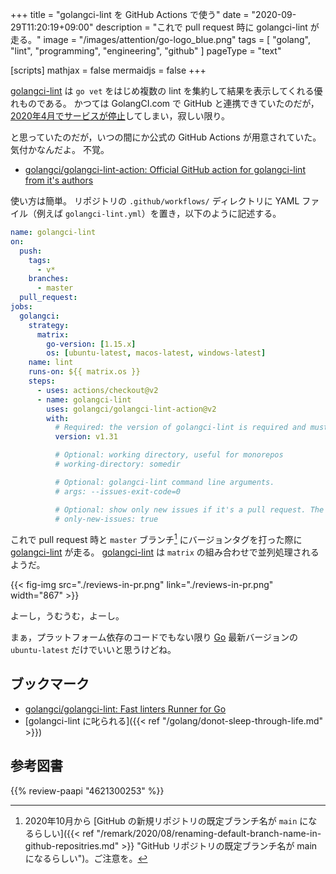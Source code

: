 +++
title = "golangci-lint を GitHub Actions で使う"
date =  "2020-09-29T11:20:19+09:00"
description = "これで pull request 時に golangci-lint が走る。"
image = "/images/attention/go-logo_blue.png"
tags = [ "golang", "lint", "programming", "engineering", "github" ]
pageType = "text"

[scripts]
  mathjax = false
  mermaidjs = false
+++

[golangci-lint] は `go vet` をはじめ複数の lint を集約して結果を表示してくれる優れものである。
かつては GolangCI.com で GitHub と連携できていたのだが，[2020年4月でサービスが停止](https://medium.com/golangci/golangci-com-is-closing-d1fc1bd30e0e "GolangCI.com is closing. Dear customers of GolangCI.com, | by Denis Isaev | golangci | Medium")してしまい，寂しい限り。

と思っていたのだが，いつの間にか公式の GitHub Actions が用意されていた。
気付かなんだよ。
不覚。

- [golangci/golangci-lint-action: Official GitHub action for golangci-lint from it's authors](https://github.com/golangci/golangci-lint-action)

使い方は簡単。
リポジトリの `.github/workflows/` ディレクトリに YAML ファイル（例えば `golangci-lint.yml`）を置き，以下のように記述する。

```yaml
name: golangci-lint
on:
  push:
    tags:
      - v*
    branches:
      - master
  pull_request:
jobs:
  golangci:
    strategy:
      matrix:
        go-version: [1.15.x]
        os: [ubuntu-latest, macos-latest, windows-latest]
    name: lint
    runs-on: ${{ matrix.os }}
    steps:
      - uses: actions/checkout@v2
      - name: golangci-lint
        uses: golangci/golangci-lint-action@v2
        with:
          # Required: the version of golangci-lint is required and must be specified without patch version: we always use the latest patch version.
          version: v1.31

          # Optional: working directory, useful for monorepos
          # working-directory: somedir

          # Optional: golangci-lint command line arguments.
          # args: --issues-exit-code=0

          # Optional: show only new issues if it's a pull request. The default value is `false`.
          # only-new-issues: true
```

これで pull request 時と `master` ブランチ[^br1] にバージョンタグを打った際に [golangci-lint] が走る。
[golangci-lint] は `matrix` の組み合わせで並列処理されるようだ。

[^br1]: 2020年10月から [GitHub の新規リポジトリの既定ブランチ名が `main` になるらしい]({{< ref "/remark/2020/08/renaming-default-branch-name-in-github-repositries.md" >}} "GitHub リポジトリの既定ブランチ名が main になるらしい")。ご注意を。

{{< fig-img src="./reviews-in-pr.png" link="./reviews-in-pr.png" width="867" >}}

よーし，うむうむ，よーし。

まぁ，プラットフォーム依存のコードでもない限り [Go] 最新バージョンの `ubuntu-latest` だけでいいと思うけどね。

## ブックマーク

- [golangci/golangci-lint: Fast linters Runner for Go](https://github.com/golangci/golangci-lint)
- [golangci-lint に叱られる]({{< ref "/golang/donot-sleep-through-life.md" >}})




[Go]: https://golang.org/ "The Go Programming Language"
[golangci-lint]: https://golangci-lint.run/

## 参考図書

{{% review-paapi "4621300253" %}} <!-- プログラミング言語Go -->
